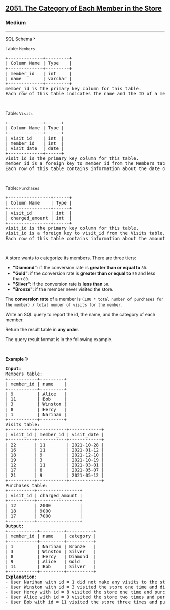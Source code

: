 <h2><a href="https://leetcode.com/problems/the-category-of-each-member-in-the-store/">2051. The Category of Each Member in the Store</a></h2><h3>Medium</h3><hr><div class="sql-schema-wrapper__3VBi"><a class="sql-schema-link__3cEg">SQL Schema<svg viewBox="0 0 24 24" width="1em" height="1em" class="icon__1Md2"><path fill-rule="evenodd" d="M10 6L8.59 7.41 13.17 12l-4.58 4.59L10 18l6-6z"></path></svg></a></div><div><p>Table: <code>Members</code></p>

<pre>+-------------+---------+
| Column Name | Type    |
+-------------+---------+
| member_id   | int     |
| name        | varchar |
+-------------+---------+
member_id is the primary key column for this table.
Each row of this table indicates the name and the ID of a member.
</pre>

<p>&nbsp;</p>

<p>Table: <code>Visits</code></p>

<pre>+-------------+------+
| Column Name | Type |
+-------------+------+
| visit_id    | int  |
| member_id   | int  |
| visit_date  | date |
+-------------+------+
visit_id is the primary key column for this table.
member_id is a foreign key to member_id from the Members table.
Each row of this table contains information about the date of a visit to the store and the member who visited it.
</pre>

<p>&nbsp;</p>

<p>Table: <code>Purchases</code></p>

<pre>+----------------+------+
| Column Name    | Type |
+----------------+------+
| visit_id       | int  |
| charged_amount | int  |
+----------------+------+
visit_id is the primary key column for this table.
visit_id is a foreign key to visit_id from the Visits table.
Each row of this table contains information about the amount charged in a visit to the store.
</pre>

<p>&nbsp;</p>

<p>A store wants to categorize its members. There are three tiers:</p>

<ul>
	<li><strong>"Diamond"</strong>: if the conversion rate is <strong>greater than or equal to</strong> <code>80</code>.</li>
	<li><strong>"Gold"</strong>: if the conversion rate is <strong>greater than or equal to</strong> <code>50</code> and less than <code>80</code>.</li>
	<li><strong>"Silver"</strong>: if the conversion rate is <strong>less than</strong> <code>50</code>.</li>
	<li><strong>"Bronze"</strong>: if the member never visited the store.</li>
</ul>

<p>The <strong>conversion rate</strong> of a member is <code>(100 * total number of purchases for the member) / total number of visits for the member</code>.</p>

<p>Write an SQL query to report the id, the name, and the category of each member.</p>

<p>Return the result table in <strong>any order</strong>.</p>

<p>The query result format is in the following example.</p>

<p>&nbsp;</p>
<p><strong>Example 1:</strong></p>

<pre><strong>Input:</strong> 
Members table:
+-----------+---------+
| member_id | name    |
+-----------+---------+
| 9         | Alice   |
| 11        | Bob     |
| 3         | Winston |
| 8         | Hercy   |
| 1         | Narihan |
+-----------+---------+
Visits table:
+----------+-----------+------------+
| visit_id | member_id | visit_date |
+----------+-----------+------------+
| 22       | 11        | 2021-10-28 |
| 16       | 11        | 2021-01-12 |
| 18       | 9         | 2021-12-10 |
| 19       | 3         | 2021-10-19 |
| 12       | 11        | 2021-03-01 |
| 17       | 8         | 2021-05-07 |
| 21       | 9         | 2021-05-12 |
+----------+-----------+------------+
Purchases table:
+----------+----------------+
| visit_id | charged_amount |
+----------+----------------+
| 12       | 2000           |
| 18       | 9000           |
| 17       | 7000           |
+----------+----------------+
<strong>Output:</strong> 
+-----------+---------+----------+
| member_id | name    | category |
+-----------+---------+----------+
| 1         | Narihan | Bronze   |
| 3         | Winston | Silver   |
| 8         | Hercy   | Diamond  |
| 9         | Alice   | Gold     |
| 11        | Bob     | Silver   |
+-----------+---------+----------+
<strong>Explanation:</strong> 
- User Narihan with id = 1 did not make any visits to the store. She gets a Bronze category.
- User Winston with id = 3 visited the store one time and did not purchase anything. The conversion rate = (100 * 0) / 1 = 0. He gets a Silver category.
- User Hercy with id = 8 visited the store one time and purchased one time. The conversion rate = (100 * 1) / 1 = 1. He gets a Diamond category.
- User Alice with id = 9 visited the store two times and purchased one time. The conversion rate = (100 * 1) / 2 = 50. She gets a Gold category.
- User Bob with id = 11 visited the store three times and purchased one time. The conversion rate = (100 * 1) / 3 = 33.33. He gets a Silver category.
</pre>
</div>